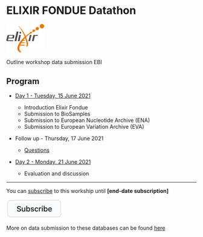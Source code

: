 # ELIXIR FONDUE Datathon 

<img src="program/images/logo_elixir.png" width="100"/>

Outline workshop data submission EBI

## Program
* [Day 1 - Tuesday, 15 June 2021](program/day1.md)

  * Introduction Elixir Fondue
  * Submission to BioSamples
  * Submission to European Nucleotide Archive (ENA)
  * Submission to European Variation Archive (EVA)

* Follow up - Thursday, 17 June 2021
  
  * [Questions](../../issues)

* [Day 2 - Monday, 21 June 2021](program/day2.md)

  * Evaluation and discussion

---

You can [subscribe](https://forms.gle/uSA4kMX5GnG4L9E46) to this workship until **\[end-date subscription\]**

<a href="https://forms.gle/uSA4kMX5GnG4L9E46" alt="subscribe" title="subscribe"><img src="program/images/subscribe.png" width="150"/></a>

More on data submission to these databases can be found [here](program/links.md)

